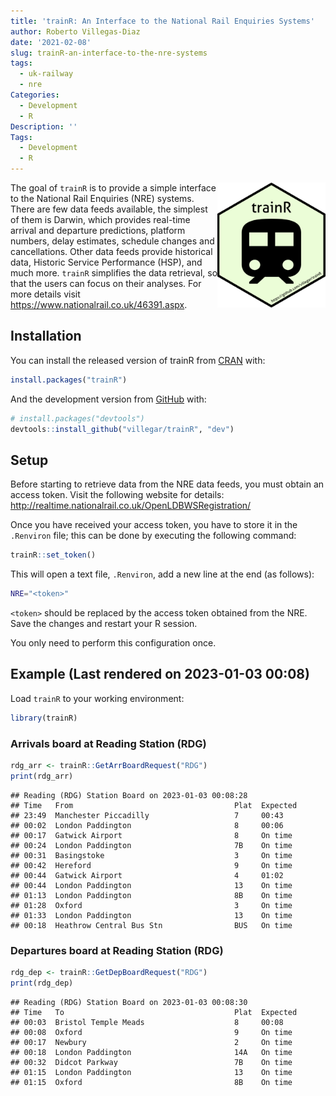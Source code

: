 ```yaml
---
title: 'trainR: An Interface to the National Rail Enquiries Systems'
author: Roberto Villegas-Diaz
date: '2021-02-08'
slug: trainR-an-interface-to-the-nre-systems
tags:
  - uk-railway
  - nre
Categories:
  - Development
  - R
Description: ''
Tags:
  - Development
  - R
---
```


<img src="https://raw.githubusercontent.com/villegar/trainR/main/inst/images/logo.png" alt="logo" align="right" height=200px/>

The goal of `trainR` is to provide a simple interface to the 
National Rail Enquiries (NRE) systems. There are few data feeds 
available, the simplest of them is Darwin, which provides real-time 
arrival and departure predictions, platform numbers, delay estimates, 
schedule changes and cancellations. Other data feeds provide historical 
data, Historic Service Performance (HSP), and much more. `trainR` 
simplifies the data retrieval, so that the users can focus on their 
analyses. For more details visit 
https://www.nationalrail.co.uk/46391.aspx.

## Installation

You can install the released version of trainR from [CRAN](https://CRAN.R-project.org) with:

``` r
install.packages("trainR")
```

And the development version from [GitHub](https://github.com/) with:

``` r
# install.packages("devtools")
devtools::install_github("villegar/trainR", "dev")
```

## Setup
Before starting to retrieve data from the NRE data feeds, you must obtain an access token. 
Visit the following website for details: http://realtime.nationalrail.co.uk/OpenLDBWSRegistration/

Once you have received your access token, you have to store it in the `.Renviron` file; this can be 
done by executing the following command:


```r
trainR::set_token()
```

This will open a text file, `.Renviron`, add a new line at the end (as follows):

```bash
NRE="<token>"
```

`<token>` should be replaced by the access token obtained from the NRE. Save the changes and restart 
your R session.

You only need to perform this configuration once.

## Example (Last rendered on 2023-01-03 00:08)

Load `trainR` to your working environment:

```r
library(trainR)
```

### Arrivals board at Reading Station (RDG)


```r
rdg_arr <- trainR::GetArrBoardRequest("RDG")
print(rdg_arr)
```

```
## Reading (RDG) Station Board on 2023-01-03 00:08:28
## Time   From                                    Plat  Expected
## 23:49  Manchester Piccadilly                   7     00:43
## 00:02  London Paddington                       8     00:06
## 00:17  Gatwick Airport                         8     On time
## 00:24  London Paddington                       7B    On time
## 00:31  Basingstoke                             3     On time
## 00:42  Hereford                                9     On time
## 00:44  Gatwick Airport                         4     01:02
## 00:44  London Paddington                       13    On time
## 01:13  London Paddington                       8B    On time
## 01:28  Oxford                                  3     On time
## 01:33  London Paddington                       13    On time
## 00:18  Heathrow Central Bus Stn                BUS   On time
```

### Departures board at Reading Station (RDG)


```r
rdg_dep <- trainR::GetDepBoardRequest("RDG")
print(rdg_dep)
```

```
## Reading (RDG) Station Board on 2023-01-03 00:08:30
## Time   To                                      Plat  Expected
## 00:03  Bristol Temple Meads                    8     00:08
## 00:08  Oxford                                  9     On time
## 00:17  Newbury                                 2     On time
## 00:18  London Paddington                       14A   On time
## 00:32  Didcot Parkway                          7B    On time
## 01:15  London Paddington                       13    On time
## 01:15  Oxford                                  8B    On time
```
